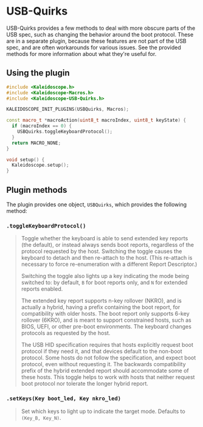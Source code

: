 # USB-Quirks

USB-Quirks provides a few methods to deal with more obscure parts of the USB spec, such as changing the behavior around the boot protocol. These are in a separate plugin, because these features are not part of the USB spec, and are often workarounds for various issues. See the provided methods for more information about what they're useful for.

## Using the plugin

```c++
#include <Kaleidoscope.h>
#include <Kaleidoscope-Macros.h>
#include <Kaleidoscope-USB-Quirks.h>

KALEIDOSCOPE_INIT_PLUGINS(USBQuirks, Macros);

const macro_t *macroAction(uint8_t macroIndex, uint8_t keyState) {
  if (macroIndex == 0) {
    USBQuirks.toggleKeyboardProtocol();
  }
  return MACRO_NONE;
}

void setup() {
  Kaleidoscope.setup();
}
```

## Plugin methods

The plugin provides one object, `USBQuirks`, which provides the following method:

### `.toggleKeyboardProtocol()`

> Toggle whether the keyboard is able to send extended key reports (the
> default), or instead always sends boot reports, regardless of the
> protocol requested by the host. Switching the toggle causes the keyboard
> to detach and then re-attach to the host. (This re-attach is necessary to
> force re-enumeration with a different Report Descriptor.)
>
> Switching the toggle also lights up a key indicating the mode being
> switched to: by default, `B` for boot reports only, and `N` for extended
> reports enabled.
>
> The extended key report supports n-key rollover (NKRO), and is actually a
> hybrid, having a prefix containing the boot report, for compatibility
> with older hosts. The boot report only supports 6-key rollover (6KRO),
> and is meant to support constrained hosts, such as BIOS, UEFI, or other
> pre-boot environments. The keyboard changes protocols as requested by the
> host.
>
> The USB HID specification requires that hosts explicitly request boot
> protocol if they need it, and that devices default to the non-boot
> protocol. Some hosts do not follow the specification, and expect boot
> protocol, even without requesting it. The backwards compatibility prefix
> of the hybrid extended report should accommodate some of these hosts.
> This toggle helps to work with hosts that neither request boot protocol
> nor tolerate the longer hybrid report.

### `.setKeys(Key boot_led, Key nkro_led)`

> Set which keys to light up to indicate the target mode. Defaults to
> `(Key_B, Key_N)`.
